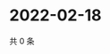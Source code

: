 # 2022-02-18

共 0 条

<!-- BEGIN WEIBO -->
<!-- 最后更新时间 Fri Feb 18 2022 04:00:42 GMT+0800 (China Standard Time) -->

<!-- END WEIBO -->

